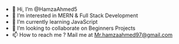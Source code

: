 - 👋 Hi, I’m @HamzaAhmed5
- 👀 I’m interested in MERN & Full Stack Development
- 🌱 I’m currently learning JavaScript
- 💞️ I’m looking to collaborate on Beginners Projects
- 📫 How to reach me ? Mail me at Mr.hamzaahmed97@gmail.com

<!---
HamzaAhmed5/HamzaAhmed5 is a ✨ special ✨ repository because its `README.md` (this file) appears on your GitHub profile.
You can click the Preview link to take a look at your changes.
--->
